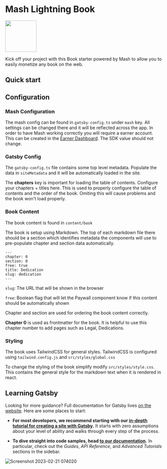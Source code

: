 # Mash Lightning Book 

<img src="https://uploads-ssl.webflow.com/6113f4faacfcdff6db1e95f4/611405d78ad06bf392d31e13_MASH-Logo%2BMASH-noborder-right-black-black.png" height="100px" width="auto" />

Kick off your project with this Book starter powered by Mash to allow you to easily monetize any book on the web.

## Quick start


## Configuration

### Mash Configuration

  The mash config can be found in `gatsby-config.ts` under `mash` key. All settings can be changed there and it will be reflected across the app. In order to have Mash working correctly you will require a earner account. This can be created in the [Earner Dashboard](https://wallet.getmash.com/earn). The SDK value should not change.

### Gatsby Config

  The `gatsby-config.ts` file contains some top level metadata. Populate the data in `siteMetadata` and it will be automatically loaded in the site. 

  The **chapters** key is important for loading the table of contents. Configure your chapters + titles here. This is used to properly configure the table of contents and the order of the book. Omiting this will cause problems and the book won't load properly.

### Book Content

  The book content is found in `content/book`

  The book is setup using Markdown. The top of each markdown file there should be a section which identifies metadata the components will use to pre-populate chapter and section data automatically.

  ```
  ---
  chapter: 0
  section: 0
  free: true
  title: Dedication
  slug: dedication
  ---
  ```

  `slug`: The URL that will be shown in the browser

  `free`: Boolean flag that will let the Paywall component know if this content should be automatically shown

  Chapter and section are used for ordering the book content correctly.

  **Chapter 0** is used as frontmatter for the book. It is helpful to use this chapter number to add pages such as Legal, Dedications. 

### Styling

The book uses TailwindCSS for general styles. TailwindCSS is configured using `tailwind.config.js` and `src/styles/global.css`

To change the styling of the book simplify modify `src/styles/style.css`. This contains the general style for the markdown text when it is rendered in react. 


## Learning Gatsby

Looking for more guidance? Full documentation for Gatsby lives [on the website](https://www.gatsbyjs.com/). Here are some places to start:

- **For most developers, we recommend starting with our [in-depth tutorial for creating a site with Gatsby](https://www.gatsbyjs.com/tutorial/).** It starts with zero assumptions about your level of ability and walks through every step of the process.

- **To dive straight into code samples, head [to our documentation](https://www.gatsbyjs.com/docs/).** In particular, check out the _Guides_, _API Reference_, and _Advanced Tutorials_ sections in the sidebar.

![Screenshot 2023-02-21 074020](https://user-images.githubusercontent.com/93249038/220232327-25143e19-76a4-4b24-8f6a-14eb42406b45.png)
